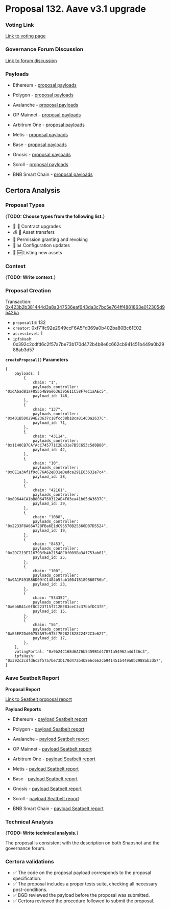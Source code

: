 # Proposal 132. Aave v3.1 upgrade

### Voting Link
[Link to voting page](https://vote.onaave.com/proposal/?proposalId=132)

### Governance Forum Discussion
[Link to forum discussion](https://governance.aave.com/t/bgd-aave-v3-1-and-aave-origin/17305)

### Payloads

* Ethereum - [proposal payloads](https://etherscan.io/address/0x3bf13188225532Dbd685E2c61b78764F97082D7C)

* Polygon - [proposal payloads](https://polygonscan.com/address/0xA90ea303522c0df5028687aF2aD6D9231325Abe1)

* Avalanche - [proposal payloads](https://snowtrace.io/address/0x790B67496cB43b25527451Ff8f954e9198EC9bAb)

* OP Mainnet - [proposal payloads](https://optimistic.etherscan.io/address/0x9F6C2BC9464213b3C71B2b19A80fc3d56a48342F)

* Arbitrum One - [proposal payloads](https://arbiscan.io/address/0x9F6C2BC9464213b3C71B2b19A80fc3d56a48342F)

* Metis - [proposal payloads](https://explorer.metis.io/address/0x9720ce2Cd5742197D6793723B256282a8920Ed86)

* Base - [proposal payloads](https://basescan.org/address/0x0Ec40C6dA8C7fc6E39BBCe8c6f24c894389a69A7)

* Gnosis - [proposal payloads](https://gnosisscan.io/address/0xb7F0202604eF32AaAbdD79053a8777e928EdF70E)

* Scroll - [proposal payloads](https://scrollscan.com/address/0xa91a89a230568A86FC3E72610baeB0D917453790)

* BNB Smart Chain - [proposal payloads](https://bscscan.com/address/0xCa6dFc503f7024CB599Be40628232D74393C5d70)



## Certora Analysis

### Proposal Types
{**TODO: Choose types from the following list.**}
* :scroll: :small_red_triangle: Contract upgrades
* :moneybag: :receipt: Asset transfers
* :handshake: Permission granting and revoking
* :wrench: :bar_chart: Configuration updates
* :gem: :new: Listing new assets

### Context
{**TODO: Write context.**}

### Proposal Creation
Transaction: [0x423b2b381444d3a8a347536eaf643da3c7bc5e764ff4881863e012305d9542ba](https://etherscan.io/tx/0x423b2b381444d3a8a347536eaf643da3c7bc5e764ff4881863e012305d9542ba)
- `proposalId`: 132
- `creator`: 0xf71fc92e2949ccF6A5Fd369a0b402ba80Bc61E02
- `accessLevel`: 1
- `ipfsHash`: 0x392c2cdfd6c2f57a7be73b170d472b4b8e6c662cb941451b449a0b2988ab3d57

**`createProposal()` Parameters**
```
{
    payloads: [
        {
            chain: "1",
            payloads_controller: "0xdAbad81aF85554E9ae636395611C58F7eC1aAEc5",
            payload_id: 146,
        },
        {
            chain: "137",
            payloads_controller: "0x401B5D0294E23637c18fcc38b1Bca814CDa2637C",
            payload_id: 71,
        },
        {
            chain: "43114",
            payloads_controller: "0x1140CB7CAfAcC745771C2Ea31e7B5C653c5d0B80",
            payload_id: 42,
        },
        {
            chain: "10",
            payloads_controller: "0x0E1a3Af1f9cC76A62eD31eDedca291E63632e7c4",
            payload_id: 38,
        },
        {
            chain: "42161",
            payloads_controller: "0x89644CA1bB8064760312AE4F03ea41b05dA3637C",
            payload_id: 39,
        },
        {
            chain: "1088",
            payloads_controller: "0x2233F8A66A728FBa6E1dC95570B25360D07D5524",
            payload_id: 19,
        },
        {
            chain: "8453",
            payloads_controller: "0x2DC219E716793fb4b21548C0f009Ba3Af753ab01",
            payload_id: 25,
        },
        {
            chain: "100",
            payloads_controller: "0x9A1F491B86D09fC1484b5fab10041B189B60756b",
            payload_id: 23,
        },
        {
            chain: "534352",
            payloads_controller: "0x6b6B41c0f8C223715f712BE83ceC3c37bbfDC3fE",
            payload_id: 15,
        },
        {
            chain: "56",
            payloads_controller: "0xE5EF2Dd06755A97e975f7E282f828224F2C3e627",
            payload_id: 17,
        },
    ],
    votingPortal: "0x9b24C168d6A76b5459B1d47071a54962a4df36c3",
    ipfsHash: "0x392c2cdfd6c2f57a7be73b170d472b4b8e6c662cb941451b449a0b2988ab3d57",
}
```

### Aave Seatbelt Report
**Proposal Report**

[Link to Seatbelt proposal report](https://github.com/bgd-labs/seatbelt-gov-v3/blob/main/reports/proposals/132.md)

**Payload Reports**

* Ethereum - [payload Seatbelt report](https://github.com/bgd-labs/seatbelt-gov-v3/blob/main/reports/payloads/1/0xdAbad81aF85554E9ae636395611C58F7eC1aAEc5/146.md)

* Polygon - [payload Seatbelt report](https://github.com/bgd-labs/seatbelt-gov-v3/blob/main/reports/payloads/137/0x401B5D0294E23637c18fcc38b1Bca814CDa2637C/71.md)

* Avalanche - [payload Seatbelt report](https://github.com/bgd-labs/seatbelt-gov-v3/blob/main/reports/payloads/43114/0x1140CB7CAfAcC745771C2Ea31e7B5C653c5d0B80/42.md)

* OP Mainnet - [payload Seatbelt report](https://github.com/bgd-labs/seatbelt-gov-v3/blob/main/reports/payloads/10/0x0E1a3Af1f9cC76A62eD31eDedca291E63632e7c4/38.md)

* Arbitrum One - [payload Seatbelt report](https://github.com/bgd-labs/seatbelt-gov-v3/blob/main/reports/payloads/42161/0x89644CA1bB8064760312AE4F03ea41b05dA3637C/39.md)

* Metis - [payload Seatbelt report](https://github.com/bgd-labs/seatbelt-gov-v3/blob/main/reports/payloads/1088/0x2233F8A66A728FBa6E1dC95570B25360D07D5524/19.md)

* Base - [payload Seatbelt report](https://github.com/bgd-labs/seatbelt-gov-v3/blob/main/reports/payloads/8453/0x2DC219E716793fb4b21548C0f009Ba3Af753ab01/25.md)

* Gnosis - [payload Seatbelt report](https://github.com/bgd-labs/seatbelt-gov-v3/blob/main/reports/payloads/100/0x9A1F491B86D09fC1484b5fab10041B189B60756b/23.md)

* Scroll - [payload Seatbelt report](https://github.com/bgd-labs/seatbelt-gov-v3/blob/main/reports/payloads/534352/0x6b6B41c0f8C223715f712BE83ceC3c37bbfDC3fE/15.md)

* BNB Smart Chain - [payload Seatbelt report](https://github.com/bgd-labs/seatbelt-gov-v3/blob/main/reports/payloads/56/0xE5EF2Dd06755A97e975f7E282f828224F2C3e627/17.md)


### Technical Analysis
{**TODO: Write technical analysis.**}

The proposal is consistent with the description on both Snapshot and the governance forum.

### Certora validations
* :white_check_mark: The code on the proposal payload corresponds to the proposal specification.
* :white_check_mark: The proposal includes a proper tests suite, checking all necessary post-conditions.
* :white_check_mark: BGD reviewed the payload before the proposal was submitted.
* :white_check_mark: Certora reviewed the procedure followed to submit the proposal.